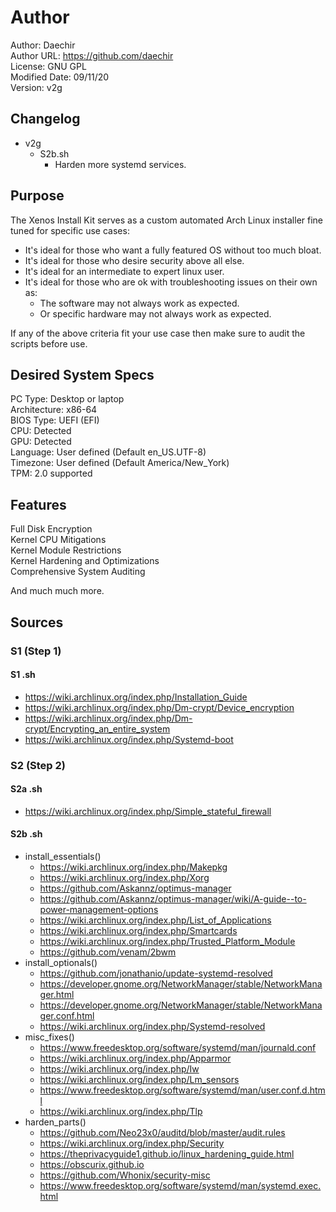 # Author
Author: Daechir <br/>
Author URL: https://github.com/daechir <br/>
License: GNU GPL <br/>
Modified Date: 09/11/20 <br/>
Version: v2g


## Changelog
+ v2g
  * S2b.sh
    + Harden more systemd services.


## Purpose
The Xenos Install Kit serves as a custom automated Arch Linux installer fine tuned for specific use cases:
+ It's ideal for those who want a fully featured OS without too much bloat.
+ It's ideal for those who desire security above all else.
+ It's ideal for an intermediate to expert linux user.
+ It's ideal for those who are ok with troubleshooting issues on their own as:
  * The software may not always work as expected.
  * Or specific hardware may not always work as expected.

If any of the above criteria fit your use case then make sure to audit the scripts before use.


## Desired System Specs
PC Type: Desktop or laptop <br/>
Architecture: x86-64 <br/>
BIOS Type: UEFI (EFI) <br/>
CPU: Detected <br/>
GPU: Detected <br/>
Language: User defined (Default en_US.UTF-8) <br/>
Timezone: User defined (Default America/New_York) <br/>
TPM: 2.0 supported


## Features
Full Disk Encryption <br/>
Kernel CPU Mitigations <br/>
Kernel Module Restrictions <br/>
Kernel Hardening and Optimizations <br/>
Comprehensive System Auditing <br/>

And much much more.


## Sources
### S1 (Step 1)
#### S1 .sh
+ https://wiki.archlinux.org/index.php/Installation_Guide
+ https://wiki.archlinux.org/index.php/Dm-crypt/Device_encryption
+ https://wiki.archlinux.org/index.php/Dm-crypt/Encrypting_an_entire_system
+ https://wiki.archlinux.org/index.php/Systemd-boot
### S2 (Step 2)
#### S2a .sh
+ https://wiki.archlinux.org/index.php/Simple_stateful_firewall
#### S2b .sh
+ install_essentials()
  * https://wiki.archlinux.org/index.php/Makepkg
  * https://wiki.archlinux.org/index.php/Xorg
  * https://github.com/Askannz/optimus-manager
  * https://github.com/Askannz/optimus-manager/wiki/A-guide--to-power-management-options
  * https://wiki.archlinux.org/index.php/List_of_Applications
  * https://wiki.archlinux.org/index.php/Smartcards
  * https://wiki.archlinux.org/index.php/Trusted_Platform_Module
  * https://github.com/venam/2bwm
+ install_optionals()
  * https://github.com/jonathanio/update-systemd-resolved
  * https://developer.gnome.org/NetworkManager/stable/NetworkManager.html
  * https://developer.gnome.org/NetworkManager/stable/NetworkManager.conf.html
  * https://wiki.archlinux.org/index.php/Systemd-resolved
+ misc_fixes()
  * https://www.freedesktop.org/software/systemd/man/journald.conf
  * https://wiki.archlinux.org/index.php/Apparmor
  * https://wiki.archlinux.org/index.php/Iw
  * https://wiki.archlinux.org/index.php/Lm_sensors
  * https://www.freedesktop.org/software/systemd/man/user.conf.d.html
  * https://wiki.archlinux.org/index.php/Tlp
+ harden_parts()
  * https://github.com/Neo23x0/auditd/blob/master/audit.rules
  * https://wiki.archlinux.org/index.php/Security
  * https://theprivacyguide1.github.io/linux_hardening_guide.html
  * https://obscurix.github.io
  * https://github.com/Whonix/security-misc
  * https://www.freedesktop.org/software/systemd/man/systemd.exec.html

